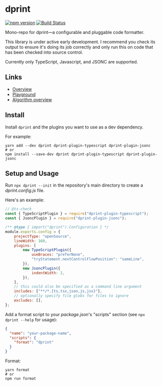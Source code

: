 # dprint

[![npm version](https://badge.fury.io/js/dprint.svg)](https://badge.fury.io/js/dprint)
[![Build Status](https://travis-ci.com/dprint/dprint.svg?branch=master)](https://travis-ci.com/dprint/dprint)

Mono-repo for dprint—a configurable and pluggable code formatter.

This library is under active early development. I recommend you check its output to ensure it's doing its job correctly and only run this on code that has been checked into source control.

Currently only TypeScript, Javascript, and JSONC are supported.

## Links

* [Overview](https://dprint.dev)
* [Playground](https://dprint.dev/playground)
* [Algorithm overview](docs/overview.md)

## Install

Install `dprint` and the plugins you want to use as a dev dependency.

For example:

```
yarn add --dev dprint dprint-plugin-typescript dprint-plugin-jsonc
# or
npm install --save-dev dprint dprint-plugin-typescript dprint-plugin-jsonc
```

## Setup and Usage

Run `npx dprint --init` in the repository's main directory to create a *dprint.config.js* file.

Here's an example:

```js
// @ts-check
const { TypeScriptPlugin } = require("dprint-plugin-typescript");
const { JsoncPlugin } = require("dprint-plugin-jsonc");

/** @type { import("dprint").Configuration } */
module.exports.config = {
    projectType: "openSource",
    lineWidth: 160,
    plugins: [
        new TypeScriptPlugin({
            useBraces: "preferNone",
            "tryStatement.nextControlFlowPosition": "sameLine",
        }),
        new JsoncPlugin({
            indentWidth: 2,
        }),
    ],
    // this could also be specified as a command line argument
    includes: ["**/*.{ts,tsx,json,js,jsx}"],
    // optionally specify file globs for files to ignore
    excludes: [],
};
```

Add a format script to your *package.json*'s "scripts" section (see `npx dprint --help` for usage):

```json
{
  "name": "your-package-name",
  "scripts": {
    "format": "dprint"
  }
}
```

Format:

```
yarn format
# or
npm run format
```
